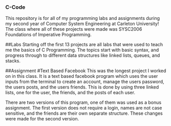 ### C-Code
This repository is for all of my programming labs and assignments during my second year of Computer System Engineering at Carleton University!
The class where all of these projects were made was SYSC2006 Foundations of Imperative Programming.

##Labs
Starting off the first 13 projects are all labs that were used to teach me the basics of C Programming. The topics start with basic syntax, and
progress through to different data structures like linked lists, queues, and stacks.

##Assignment
#Text Based Facebook
This was the longest project I worked on in this class. It is a text based facebook program which uses the user inputs from the terminal to create
an account, manage the users password, the users posts, and the users friends. This is done by using three linked lists, one for the user, the
friends, and the posts of each user. 

There are two versions of this program, one of them was used as a bonus assignment. The first version does not require a login, names are not case sensitive, and the friends
are their own separate structure. These changes were made for the second version.
